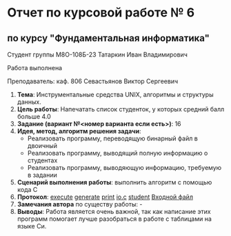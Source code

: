 # Отчет по курсовой работе № 6
## по курсу "Фундаментальная информатика"

Студент группы М8О-108Б-23 Татаркин Иван Владимирович

Работа выполнена 

Преподаватель: каф. 806 Севастьянов Виктор Сергеевич

1. **Тема**: Инструментальные средства UNIX, алгоритмы и структуры данных.
2. **Цель работы**: Напечатать список студенток, у которых средний балл больше 4.0
3. **Задание (вариант №<номер варианта если есть>)**: 16
4. **Идея, метод, алгоритм решения задачи**: 
    - Реализовать программу, переводящую бинарный файл в двоичный
    - Реализовать программу, выводящий полную информацию о студентах
    - Реализовать программу, выводяющую информацию, требуемую в задании
5. **Сценарий выполнения работы**: выполнить алгоритм с помощью кода С
6. **Протокол**: 
    [execute](/6_CP/execute.c)
    [generate](/6_CP/generate.c)
    [print](/6_CP/print.c)
    [io.c](/6_CP/io.c)
    [student](/6_CP/student.h)
    [Входной файл](/6_CP/in.txt)
7. **Замечания автора** по существу работы: -
8. **Выводы**: Работа является очень важной, так как написание этих программ помогает лучше разобраться в работе с таблицами на языке Си.
